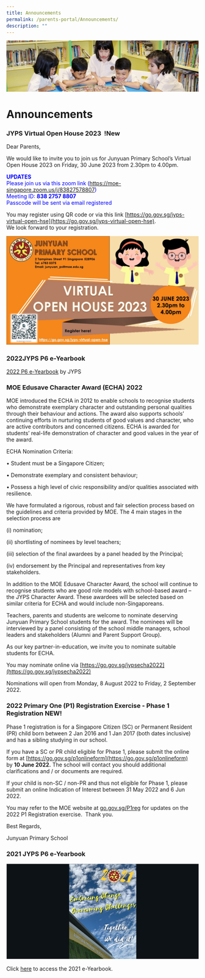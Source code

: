 ```yaml
---
title: Announcements
permalink: /parents-portal/Announcements/
description: ""
---
```

![](/images/banner.gif)

Announcements
=============

### JYPS Virtual Open House 2023&nbsp; !New

Dear Parents,  
  
We would like to invite you to join us for Junyuan Primary School’s Virtual Open House 2023 on Friday, 30 June 2023 from 2.30pm to 4.00pm.

<font color="Blue">**UPDATES**<br>
Please join us via this zoom link (https://moe-singapore.zoom.us/j/83827578807) <br>
Meeting ID: **838 2757 8807** <br>
Passcode will be sent via email registered </font>

You may register using QR code or via this link&nbsp;[https://go.gov.sg/jyps-virtual-open-hse](https://go.gov.sg/jyps-virtual-open-hse).  
We look forward to your registration.



![](/images/jyps%20e-open%20house%202023.jpg)

### 2022JYPS P6 e-Yearbook

[2022 P6 e-Yearbook](https://www.canva.com/design/DAFOt12c6WA/view?utm_content=DAFOt12c6WA&amp;utm_campaign=designshare&amp;utm_medium=embeds&amp;utm_source=link)&nbsp;by JYPS

### MOE Edusave Character Award (ECHA) 2022


MOE introduced the ECHA in 2012 to enable schools to recognise students who demonstrate exemplary character and outstanding personal qualities through their behaviour and actions. The award also supports schools’ continuing efforts in nurturing students of good values and character, who are active contributors and concerned citizens. ECHA is awarded for students’ real-life demonstration of character and good values in the year of the award.

ECHA Nomination Criteria:

• Student must be a Singapore Citizen;

• Demonstrate exemplary and consistent behaviour;

• Possess a high level of civic responsibility and/or qualities associated with resilience.

We have formulated a rigorous, robust and fair selection process based on the guidelines and criteria provided by MOE. The 4 main stages in the selection process are

(i) nomination;

(ii) shortlisting of nominees by level teachers;

(iii) selection of the final awardees by a panel headed by the Principal;

(iv) endorsement by the Principal and representatives from key stakeholders.

In addition to the MOE Edusave Character Award, the school will continue to recognise students who are good role models with school-based award – the JYPS Character Award. These awardees will be selected based on similar criteria for ECHA and would include non-Singaporeans.

Teachers, parents and students are welcome to nominate deserving Junyuan Primary School students for the award. The nominees will be interviewed by a panel consisting of the school middle managers, school leaders and stakeholders (Alumni and Parent Support Group).

As our key partner-in-education, we invite you to nominate suitable students for ECHA.

You may nominate online via&nbsp;[https://go.gov.sg/jypsecha2022](https://go.gov.sg/jypsecha2022)

Nominations will open from Monday, 8 August 2022 to Friday, 2 September 2022.

  
### 2022 Primary One (P1) Registration Exercise - Phase 1 Registration NEW!

Phase 1 registration is for a Singapore Citizen (SC) or Permanent Resident (PR) child born between 2 Jan 2016 and 1 Jan 2017 (both dates inclusive) and has a sibling studying in our school.

If you have a SC or PR child eligible for Phase 1, please submit the online form at&nbsp;[https://go.gov.sg/p1onlineform](https://go.gov.sg/p1onlineform)&nbsp; by&nbsp;**10 June 2022.**&nbsp;The school will contact you should additional clarifications and / or documents are required.

If your child is non-SC / non-PR and thus not eligible for Phase 1, please submit an online Indication of Interest between 31 May 2022 and 6 Jun 2022.

You may refer to the MOE website at&nbsp;[go.gov.sg/P1reg](http://go.gov.sg/P1reg)&nbsp;for updates on the 2022 P1 Registration exercise.&nbsp; Thank you.

Best Regards,

Junyuan Primary School

### 2021 JYPS P6 e-Yearbook

![](/images/e-Yearbook.png)

Click&nbsp;[here](https://www.canva.com/design/DAEu_gv4qZU/hFl6yglvn0V-1p86CFmK8g/view)&nbsp;to access the 2021 e-Yearbook.